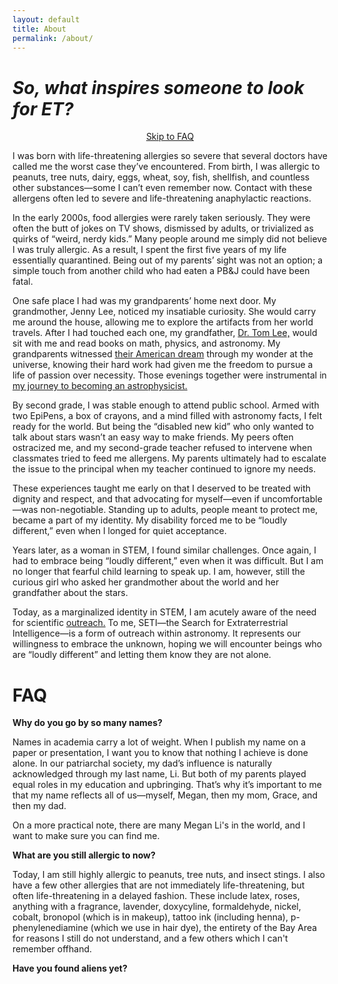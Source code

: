 ```yaml
---
layout: default
title: About
permalink: /about/
---
```


# *So, what inspires someone to look for ET?*

<div style="text-align: center">
  <a href="#faq" class="skip-link">Skip to FAQ</a>
</div>

I was born with life-threatening allergies so severe that several doctors have called me the worst case they’ve encountered. From birth, I was allergic to peanuts, tree nuts, dairy, eggs, wheat, soy, fish, shellfish, and countless other substances—some I can’t even remember now. Contact with these allergens often led to severe and life-threatening anaphylactic reactions.

In the early 2000s, food allergies were rarely taken seriously. They were often the butt of jokes on TV shows, dismissed by adults, or trivialized as quirks of “weird, nerdy kids.” Many people around me simply did not believe I was truly allergic. As a result, I spent the first five years of my life essentially quarantined. Being out of my parents’ sight was not an option; a simple touch from another child who had eaten a PB&J could have been fatal.

One safe place I had was my grandparents’ home next door. My grandmother, Jenny Lee, noticed my insatiable curiosity. She would carry me around the house, allowing me to explore the artifacts from her world travels. After I had touched each one, my grandfather, [Dr. Tom Lee,](https://taiwaneseamericanhistory.org/blog/101-dr-tom-lee/) would sit with me and read books on math, physics, and astronomy. My grandparents witnessed [their American dream](https://taiwaneseamericanhistory.org/blog/mystories269/) through my wonder at the universe, knowing their hard work had given me the freedom to pursue a life of passion over necessity. Those evenings together were instrumental in [my journey to becoming an astrophysicist.](https://physicalsciences.ucla.edu/three-generations-of-bruins/)

By second grade, I was stable enough to attend public school. Armed with two EpiPens, a box of crayons, and a mind filled with astronomy facts, I felt ready for the world. But being the “disabled new kid” who only wanted to talk about stars wasn’t an easy way to make friends. My peers often ostracized me, and my second-grade teacher refused to intervene when classmates tried to feed me allergens. My parents ultimately had to escalate the issue to the principal when my teacher continued to ignore my needs.

These experiences taught me early on that I deserved to be treated with dignity and respect, and that advocating for myself—even if uncomfortable—was non-negotiable. Standing up to adults, people meant to protect me, became a part of my identity. My disability forced me to be “loudly different,” even when I longed for quiet acceptance.

Years later, as a woman in STEM, I found similar challenges. Once again, I had to embrace being “loudly different,” even when it was difficult. But I am no longer that fearful child learning to speak up. I am, however, still the curious girl who asked her grandmother about the world and her grandfather about the stars.

Today, as a marginalized identity in STEM, I am acutely aware of the need for scientific [outreach.](/outreach) To me, SETI—the Search for Extraterrestrial Intelligence—is a form of outreach within astronomy. It represents our willingness to embrace the unknown, hoping we will encounter beings who are “loudly different” and letting them know they are not alone.

# FAQ

**Why do you go by so many names?** 

Names in academia carry a lot of weight. When I publish my name on a paper or presentation, I want you to know that nothing I achieve is done alone. In our patriarchal society, my dad’s influence is naturally acknowledged through my last name, Li. But both of my parents played equal roles in my education and upbringing. That’s why it’s important to me that my name reflects all of us—myself, Megan, then my mom, Grace, and then my dad.

On a more practical note, there are many Megan Li's in the world, and I want to make sure you can find me.

**What are you still allergic to now?**

Today, I am still highly allergic to peanuts, tree nuts, and insect stings. I also have a few other allergies that are not immediately life-threatening, but often life-threatening in a delayed fashion. These include latex, roses, anything with a fragrance, lavender, doxycyline, formaldehyde, nickel, cobalt, bronopol (which is in makeup), tattoo ink (including henna), p-phenylenediamine (which we use in hair dye), the entirety of the Bay Area for reasons I still do not understand, and a few others which I can't remember offhand.

**Have you found aliens yet?**


